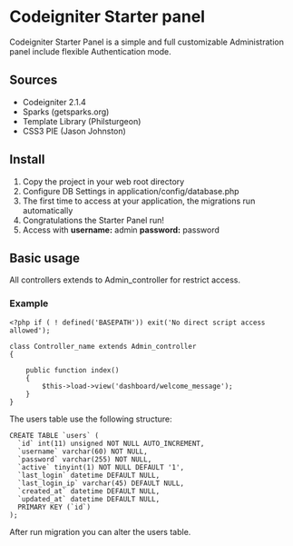 # Codeigniter Starter panel

Codeigniter Starter Panel is a simple and full customizable Administration panel include flexible Authentication mode.

## Sources
* Codeigniter 2.1.4
* Sparks (getsparks.org)
* Template Library (Philsturgeon)
* CSS3 PIE (Jason Johnston)

## Install
1. Copy the project in your web root directory
2. Configure DB Settings in application/config/database.php
3. The first time to access at your application, the migrations run automatically
4. Congratulations the Starter Panel run!
5. Access with **username:** admin **password:** password

## Basic usage
All controllers extends to Admin_controller for restrict access.

### Example

    <?php if ( ! defined('BASEPATH')) exit('No direct script access allowed');

    class Controller_name extends Admin_controller
    {

        public function index()
        {
            $this->load->view('dashboard/welcome_message');
        }
    }

The users table use the following structure:

    CREATE TABLE `users` (
      `id` int(11) unsigned NOT NULL AUTO_INCREMENT,
      `username` varchar(60) NOT NULL,
      `password` varchar(255) NOT NULL,
      `active` tinyint(1) NOT NULL DEFAULT '1',
      `last_login` datetime DEFAULT NULL,
      `last_login_ip` varchar(45) DEFAULT NULL,
      `created_at` datetime DEFAULT NULL,
      `updated_at` datetime DEFAULT NULL,
      PRIMARY KEY (`id`)
    );

After run migration you can alter the users table.